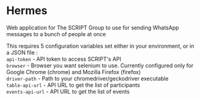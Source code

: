 # Hermes

Web application for The SCRIPT Group to use for sending WhatsApp messages to a bunch of people at once

This requires 5 configuration variables set either in your environment, or in a JSON file :<br/>
`api-token` - API token to access SCRIPT's API<br/>
`browser` - Browser you want selenium to use. Currently configured only for Google Chrome (chrome) and Mozilla Firefox (firefox)<br/>
`driver-path` - Path to your chromedriver/geckodriver executable<br/>
`table-api-url` - API URL to get the list of participants<br/>
`events-api-url` - API URL to get the list of events
